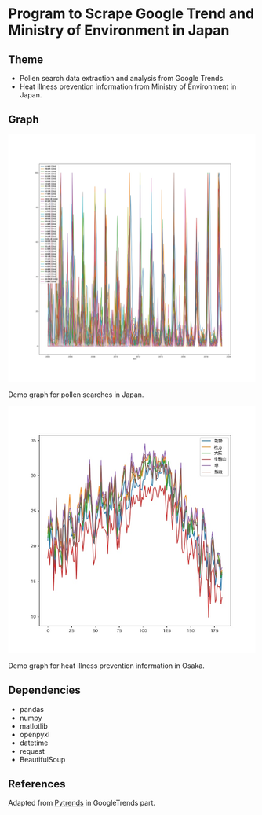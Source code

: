 # Program to Scrape Google Trend and Ministry of Environment in Japan

## Theme

- Pollen search data extraction and analysis from Google Trends.
- Heat illness prevention information from Ministry of Environment in Japan.

## Graph

![Pollen searches in Japan](./files/pollen_japan.jpg)

Demo graph for pollen searches in Japan.

![Illness prevention information in Osaka](./files/temp_date_osaka_day.jpg)

Demo graph for heat illness prevention information in Osaka.

## Dependencies

- pandas
- numpy
- matlotlib
- openpyxl
- datetime
- request
- BeautifulSoup

## References

Adapted from [Pytrends](https://pypi.org/project/pytrends/) in GoogleTrends part.
